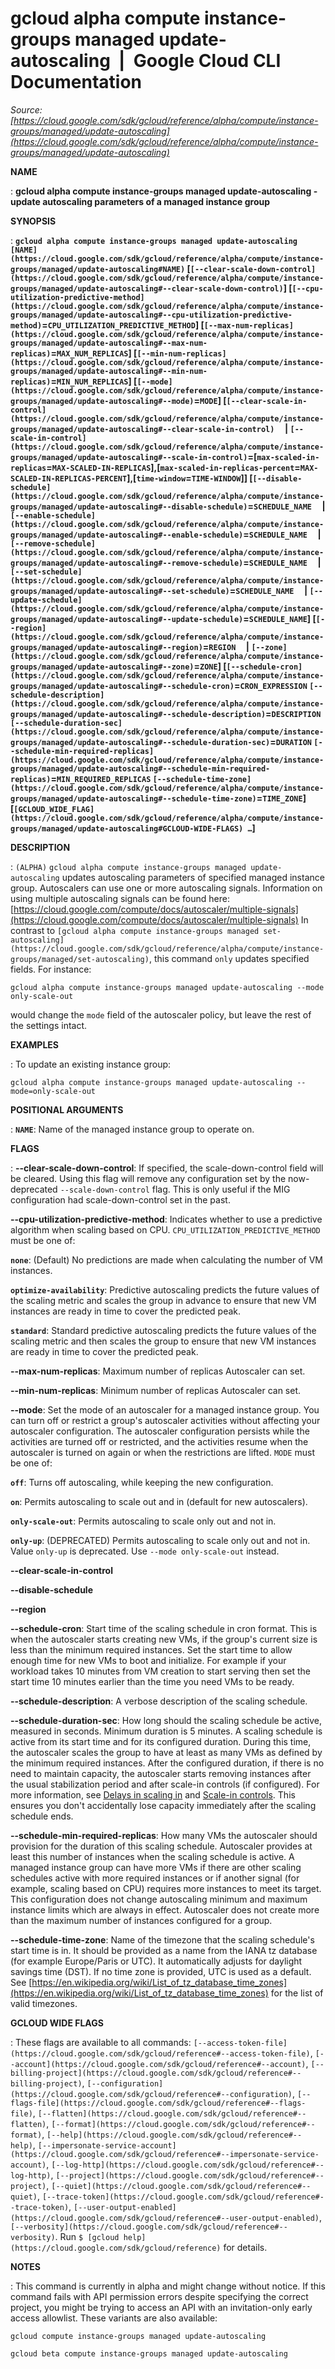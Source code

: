 # gcloud alpha compute instance-groups managed update-autoscaling  |  Google Cloud CLI Documentation

*Source: [https://cloud.google.com/sdk/gcloud/reference/alpha/compute/instance-groups/managed/update-autoscaling](https://cloud.google.com/sdk/gcloud/reference/alpha/compute/instance-groups/managed/update-autoscaling)*

**NAME**

: **gcloud alpha compute instance-groups managed update-autoscaling - update autoscaling parameters of a managed instance group**

**SYNOPSIS**

: **`gcloud alpha compute instance-groups managed update-autoscaling` `[NAME](https://cloud.google.com/sdk/gcloud/reference/alpha/compute/instance-groups/managed/update-autoscaling#NAME)` [`[--clear-scale-down-control](https://cloud.google.com/sdk/gcloud/reference/alpha/compute/instance-groups/managed/update-autoscaling#--clear-scale-down-control)`] [`[--cpu-utilization-predictive-method](https://cloud.google.com/sdk/gcloud/reference/alpha/compute/instance-groups/managed/update-autoscaling#--cpu-utilization-predictive-method)`=`CPU_UTILIZATION_PREDICTIVE_METHOD`] [`[--max-num-replicas](https://cloud.google.com/sdk/gcloud/reference/alpha/compute/instance-groups/managed/update-autoscaling#--max-num-replicas)`=`MAX_NUM_REPLICAS`] [`[--min-num-replicas](https://cloud.google.com/sdk/gcloud/reference/alpha/compute/instance-groups/managed/update-autoscaling#--min-num-replicas)`=`MIN_NUM_REPLICAS`] [`[--mode](https://cloud.google.com/sdk/gcloud/reference/alpha/compute/instance-groups/managed/update-autoscaling#--mode)`=`MODE`] [`[--clear-scale-in-control](https://cloud.google.com/sdk/gcloud/reference/alpha/compute/instance-groups/managed/update-autoscaling#--clear-scale-in-control)`     | `[--scale-in-control](https://cloud.google.com/sdk/gcloud/reference/alpha/compute/instance-groups/managed/update-autoscaling#--scale-in-control)`=[`max-scaled-in-replicas`=`MAX-SCALED-IN-REPLICAS`],[`max-scaled-in-replicas-percent`=`MAX-SCALED-IN-REPLICAS-PERCENT`],[`time-window`=`TIME-WINDOW`]] [`[--disable-schedule](https://cloud.google.com/sdk/gcloud/reference/alpha/compute/instance-groups/managed/update-autoscaling#--disable-schedule)`=`SCHEDULE_NAME`     | `[--enable-schedule](https://cloud.google.com/sdk/gcloud/reference/alpha/compute/instance-groups/managed/update-autoscaling#--enable-schedule)`=`SCHEDULE_NAME`     | `[--remove-schedule](https://cloud.google.com/sdk/gcloud/reference/alpha/compute/instance-groups/managed/update-autoscaling#--remove-schedule)`=`SCHEDULE_NAME`     | `[--set-schedule](https://cloud.google.com/sdk/gcloud/reference/alpha/compute/instance-groups/managed/update-autoscaling#--set-schedule)`=`SCHEDULE_NAME`     | `[--update-schedule](https://cloud.google.com/sdk/gcloud/reference/alpha/compute/instance-groups/managed/update-autoscaling#--update-schedule)`=`SCHEDULE_NAME`] [`[--region](https://cloud.google.com/sdk/gcloud/reference/alpha/compute/instance-groups/managed/update-autoscaling#--region)`=`REGION`     | `[--zone](https://cloud.google.com/sdk/gcloud/reference/alpha/compute/instance-groups/managed/update-autoscaling#--zone)`=`ZONE`] [`[--schedule-cron](https://cloud.google.com/sdk/gcloud/reference/alpha/compute/instance-groups/managed/update-autoscaling#--schedule-cron)`=`CRON_EXPRESSION` `[--schedule-description](https://cloud.google.com/sdk/gcloud/reference/alpha/compute/instance-groups/managed/update-autoscaling#--schedule-description)`=`DESCRIPTION` `[--schedule-duration-sec](https://cloud.google.com/sdk/gcloud/reference/alpha/compute/instance-groups/managed/update-autoscaling#--schedule-duration-sec)`=`DURATION` `[--schedule-min-required-replicas](https://cloud.google.com/sdk/gcloud/reference/alpha/compute/instance-groups/managed/update-autoscaling#--schedule-min-required-replicas)`=`MIN_REQUIRED_REPLICAS` `[--schedule-time-zone](https://cloud.google.com/sdk/gcloud/reference/alpha/compute/instance-groups/managed/update-autoscaling#--schedule-time-zone)`=`TIME_ZONE`] [`[GCLOUD_WIDE_FLAG](https://cloud.google.com/sdk/gcloud/reference/alpha/compute/instance-groups/managed/update-autoscaling#GCLOUD-WIDE-FLAGS) …`]**

**DESCRIPTION**

: `(ALPHA)` `gcloud alpha compute instance-groups managed
update-autoscaling` updates autoscaling parameters of specified managed
instance group.
Autoscalers can use one or more autoscaling signals. Information on using
multiple autoscaling signals can be found here: [https://cloud.google.com/compute/docs/autoscaler/multiple-signals](https://cloud.google.com/compute/docs/autoscaler/multiple-signals)
In contrast to `[gcloud
alpha compute instance-groups managed set-autoscaling](https://cloud.google.com/sdk/gcloud/reference/alpha/compute/instance-groups/managed/set-autoscaling)`, this command
`only` updates specified fields. For instance:

```
gcloud alpha compute instance-groups managed update-autoscaling --mode only-scale-out
```

would change the `mode` field of the autoscaler policy, but leave the
rest of the settings intact.

**EXAMPLES**

: To update an existing instance group:

```
gcloud alpha compute instance-groups managed update-autoscaling --mode=only-scale-out
```

**POSITIONAL ARGUMENTS**

: **`NAME`**:
Name of the managed instance group to operate on.

**FLAGS**

: **--clear-scale-down-control**:
If specified, the scale-down-control field will be cleared. Using this flag will
remove any configuration set by the now-deprecated
`--scale-down-control` flag. This is only useful if the MIG
configuration had scale-down-control set in the past.

**--cpu-utilization-predictive-method**:
Indicates whether to use a predictive algorithm when scaling based on CPU.
`CPU_UTILIZATION_PREDICTIVE_METHOD` must be one of:

**`none`**:
(Default) No predictions are made when calculating the number of VM instances.

**`optimize-availability`**:
Predictive autoscaling predicts the future values of the scaling metric and
scales the group in advance to ensure that new VM instances are ready in time to
cover the predicted peak.

**`standard`**:
Standard predictive autoscaling predicts the future values of the scaling metric
and then scales the group to ensure that new VM instances are ready in time to
cover the predicted peak.

**--max-num-replicas**:
Maximum number of replicas Autoscaler can set.

**--min-num-replicas**:
Minimum number of replicas Autoscaler can set.

**--mode**:
Set the mode of an autoscaler for a managed instance group.
You can turn off or restrict a group's autoscaler activities without affecting
your autoscaler configuration. The autoscaler configuration persists while the
activities are turned off or restricted, and the activities resume when the
autoscaler is turned on again or when the restrictions are lifted.
`MODE` must be one of:

**`off`**:
Turns off autoscaling, while keeping the new configuration.

**`on`**:
Permits autoscaling to scale out and in (default for new autoscalers).

**`only-scale-out`**:
Permits autoscaling to scale only out and not in.

**`only-up`**:
(DEPRECATED) Permits autoscaling to scale only out and not in.
Value `only-up` is deprecated. Use `--mode only-scale-out`
instead.

**--clear-scale-in-control**

**--disable-schedule**

**--region**

**--schedule-cron**:
Start time of the scaling schedule in cron format.
This is when the autoscaler starts creating new VMs, if the group's current size
is less than the minimum required instances. Set the start time to allow enough
time for new VMs to boot and initialize. For example if your workload takes 10
minutes from VM creation to start serving then set the start time 10 minutes
earlier than the time you need VMs to be ready.

**--schedule-description**:
A verbose description of the scaling schedule.

**--schedule-duration-sec**:
How long should the scaling schedule be active, measured in seconds.
Minimum duration is 5 minutes. A scaling schedule is active from its start time
and for its configured duration. During this time, the autoscaler scales the
group to have at least as many VMs as defined by the minimum required instances.
After the configured duration, if there is no need to maintain capacity, the
autoscaler starts removing instances after the usual stabilization period and
after scale-in controls (if configured). For more information, see [Delays
in scaling in](https://cloud.google.com/compute/docs/autoscaler/understanding-autoscaler-decisions#delays_in_scaling_in) and [Scale-in
controls](https://cloud.google.com/compute/docs/autoscaler/understanding-autoscaler-decisions#scale-in_controls). This ensures you don't accidentally lose capacity immediately
after the scaling schedule ends.

**--schedule-min-required-replicas**:
How many VMs the autoscaler should provision for the duration of this scaling
schedule.
Autoscaler provides at least this number of instances when the scaling schedule
is active. A managed instance group can have more VMs if there are other scaling
schedules active with more required instances or if another signal (for example,
scaling based on CPU) requires more instances to meet its target.
This configuration does not change autoscaling minimum and maximum instance
limits which are always in effect. Autoscaler does not create more than the
maximum number of instances configured for a group.

**--schedule-time-zone**:
Name of the timezone that the scaling schedule's start time is in.
It should be provided as a name from the IANA tz database (for example
Europe/Paris or UTC). It automatically adjusts for daylight savings time (DST).
If no time zone is provided, UTC is used as a default.
See [https://en.wikipedia.org/wiki/List_of_tz_database_time_zones](https://en.wikipedia.org/wiki/List_of_tz_database_time_zones)
for the list of valid timezones.

**GCLOUD WIDE FLAGS**

: These flags are available to all commands: `[--access-token-file](https://cloud.google.com/sdk/gcloud/reference#--access-token-file)`,
`[--account](https://cloud.google.com/sdk/gcloud/reference#--account)`, `[--billing-project](https://cloud.google.com/sdk/gcloud/reference#--billing-project)`,
`[--configuration](https://cloud.google.com/sdk/gcloud/reference#--configuration)`,
`[--flags-file](https://cloud.google.com/sdk/gcloud/reference#--flags-file)`,
`[--flatten](https://cloud.google.com/sdk/gcloud/reference#--flatten)`, `[--format](https://cloud.google.com/sdk/gcloud/reference#--format)`, `[--help](https://cloud.google.com/sdk/gcloud/reference#--help)`, `[--impersonate-service-account](https://cloud.google.com/sdk/gcloud/reference#--impersonate-service-account)`,
`[--log-http](https://cloud.google.com/sdk/gcloud/reference#--log-http)`,
`[--project](https://cloud.google.com/sdk/gcloud/reference#--project)`, `[--quiet](https://cloud.google.com/sdk/gcloud/reference#--quiet)`, `[--trace-token](https://cloud.google.com/sdk/gcloud/reference#--trace-token)`, `[--user-output-enabled](https://cloud.google.com/sdk/gcloud/reference#--user-output-enabled)`,
`[--verbosity](https://cloud.google.com/sdk/gcloud/reference#--verbosity)`.
Run `$ [gcloud help](https://cloud.google.com/sdk/gcloud/reference)` for details.

**NOTES**

: This command is currently in alpha and might change without notice. If this
command fails with API permission errors despite specifying the correct project,
you might be trying to access an API with an invitation-only early access
allowlist. These variants are also available:

```
gcloud compute instance-groups managed update-autoscaling
```

```
gcloud beta compute instance-groups managed update-autoscaling
```